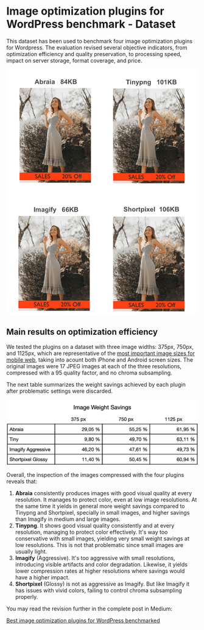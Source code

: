 # Image optimization plugins for WordPress benchmark - Dataset

This dataset has been used to benchmark four image optimization plugins for Wordpress. The evaluation revised several objective indicators, from optimization efficiency and quality preservation, to processing speed, impact on server storage, format coverage, and price. 

![](compression-artifacts-on-text.png)

## Main results on optimization efficiency

We tested the plugins on a dataset with three image widths: 375px, 750px, and 1125px, which are representative of the [most important image sizes for mobile web](https://abraia.me/docs/best-image-sizes-for-web/), taking into acount both iPhone and Android screen sizes. The original images were 17 JPEG images at each of the three resolutions, compressed with a 95 quality factor, and no chroma subsampling.

The next table summarizes the weight savings achieved by each plugin after problematic settings were discarded.

![](wp-plugin-image-weight-savings.png)   

Overall, the inspection of the images compressed with the four plugins reveals that: 

1. **Abraia** consistently produces images with good visual quality at every resolution. It manages to protect color, even at low image resolutions. At the same time it yields in general more weight savings compared to Tinypng and Shortpixel, specially in small images, and higher savings than Imagify in medium and large images.
2. **Tinypng**. It shows good visual quality consistently and at every resolution, managing to protect color effectively. It's way too conservative with small images, yielding very small weight savings at low resolutions. This is not that problematic since small images are usually light.
2. **Imagify** (Aggressive). It's too aggressive with small resolutions, introducing visible artifacts and color degradation. Likewise, it yields lower compression rates at higher resolutions where savings would have a higher impact.
3. **Shortpixel** (Glossy) is not as aggressive as Imagify. But like Imagify it has issues with vivid colors, failing to control chroma subsampling properly.

You may read the revision further in the complete post in Medium:

[Best image optimization plugins for WordPress benchmarked](https://medium.com/abraia/best-image-optimization-plugins-for-wordpress-benchmarked-20508f9a0a57)
